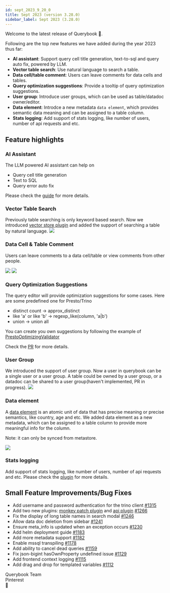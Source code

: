 ```yaml
---
id: sept_2023_9_20_0
title: Sept 2023 (version 3.28.0)
sidebar_label: Sept 2023 (3.28.0)
---
```


Welcome to the latest release of Querybook 🎉.

Following are the top new features we have added during the year 2023 thus far:

-   **AI assistant**: Support query cell title generation, text-to-sql and query auto fix, powered by LLM.
-   **Vector table search**: Use natural language to search a table.
-   **Data cell/table comment**: Users can leave comments for data cells and tables.
-   **Query optimization suggestions**: Provide a tooltip of query optimization suggestions.
-   **User group**: Introduce user groups, which can be used as table/datadoc owner/editor.
-   **Data element**: Introdce a new metadata `data element`, which provides semantic data meaning and can be assigned to a table column.
-   **Stats logging**: Add support of stats logging, like number of users, number of api requests and etc.

## Feature highlights

### AI Assistant

The LLM powered AI assistant can help on

-   Query cell title generation
-   Text to SQL
-   Query error auto fix

Please check the [guide](../user_guide/ai_assistant.md) for more details.

### Vector Table Search

Previously table searching is only keyword based search. Now we introduced [vector store plugin](../integrations/add_ai_assistant.md#vector-store-plugin) and added the support of searching a table by natural language.
![](/img/user_guide/table_vector_search.png)

### Data Cell & Table Comment

Users can leave comments to a data cell/table or view comments from other people.

![](/changelog/20230920/cell_comment.png)
![](/changelog/20230920/table_comment.png)

### Query Optimization Suggestions

The query editor will provide optimization suggestions for some cases. Here are some predefined one for Presto/Trino

-   distinct count -> approx_distinct
-   like 'a' or like 'b' -> regexp_like(column, 'a|b')
-   union -> union all

You can create you own suggestions by following the example of [PrestoOptimizingValidator](https://github.com/pinterest/querybook/blob/c8949b21c854b367d7bf54f08fbe1a12ad4a47c2/querybook/server/lib/query_analysis/validation/validators/presto_optimizing_validator.py#L177)

Check the [PR](https://github.com/pinterest/querybook/pull/1302) for more details.

### User Group

We introduced the support of user group. Now a user in querybook can be a single user or a user group. A table could be owned by a user group, or a datadoc can be shared to a user group(haven't implemented, PR in progress).
![](https://user-images.githubusercontent.com/8308723/216733976-7c2c27cb-ec1b-4401-81e7-c5069798326e.png)

### Data element

A [data element](https://en.wikipedia.org/wiki/Data_element) is an atomic unit of data that has precise meaning or precise semantics, like country, age and etc. We added data element as a new metadata, which can be assigned to a table column to provide more meaningful info for the column.

Note: it can only be synced from metastore.

![](https://user-images.githubusercontent.com/8308723/224444625-067f1527-d936-409d-b99c-a25f4a676c21.png)

### Stats logging

Add support of stats logging, like number of users, number of api requests and etc. Please check the [plugin](../integrations/add_stats_logger.md) for more details.

## Small Feature Improvements/Bug Fixes

-   Add username and password authentication for the trino client [#1315](https://github.com/pinterest/querybook/pull/1315)
-   Add two new plugins: [monkey patch plugin](../integrations/plugins.md#monkey-patch-plugin) and [api plugin](../integrations/plugins.md#api-plugin) [#1266](https://github.com/pinterest/querybook/pull/1266)
-   Fix the display of long table names in search modal [#1246](https://github.com/pinterest/querybook/pull/1246)
-   Allow data doc deletion from sidebar [#1241](https://github.com/pinterest/querybook/pull/1241)
-   Ensure meta_info is updated when an exception occurs [#1230](https://github.com/pinterest/querybook/pull/1230)
-   Add helm deployment guide [#1183](https://github.com/pinterest/querybook/pull/1183)
-   Add more metadata support [#1182](https://github.com/pinterest/querybook/pull/1182)
-   Enable mssql transpiling [#1178](https://github.com/pinterest/querybook/pull/1178)
-   Add ability to cancel dead queries [#1159](https://github.com/pinterest/querybook/pull/1159)
-   Fix json-bigint hasOwnProperty undefined issue [#1129](https://github.com/pinterest/querybook/pull/1129)
-   Add frontend context logging [#1115](https://github.com/pinterest/querybook/pull/1115)
-   Add drag and drop for templated variables [#1112](https://github.com/pinterest/querybook/pull/1112)

Querybook Team<br/>
Pinterest<br/>
🚀
